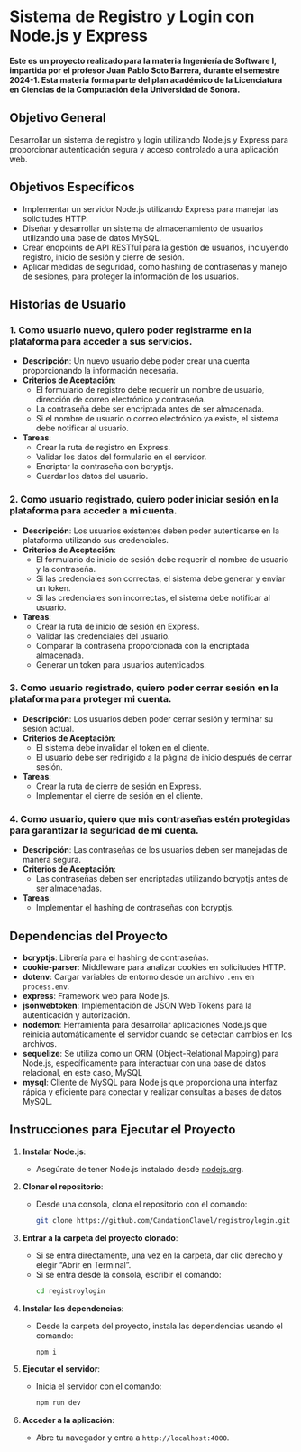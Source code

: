 # Sistema de Registro y Login con Node.js y Express

**Este es un proyecto realizado para la materia Ingeniería de Software I, impartida por el profesor Juan Pablo Soto Barrera, durante el semestre 2024-1. Esta materia forma parte del plan académico de la Licenciatura en Ciencias de la Computación de la Universidad de Sonora.**

## Objetivo General
Desarrollar un sistema de registro y login utilizando Node.js y Express para proporcionar autenticación segura y acceso controlado a una aplicación web.

## Objetivos Específicos
- Implementar un servidor Node.js utilizando Express para manejar las solicitudes HTTP.
- Diseñar y desarrollar un sistema de almacenamiento de usuarios utilizando una base de datos MySQL.
- Crear endpoints de API RESTful para la gestión de usuarios, incluyendo registro, inicio de sesión y cierre de sesión.
- Aplicar medidas de seguridad, como hashing de contraseñas y manejo de sesiones, para proteger la información de los usuarios.

## Historias de Usuario

### 1. Como usuario nuevo, quiero poder registrarme en la plataforma para acceder a sus servicios.
- **Descripción**: Un nuevo usuario debe poder crear una cuenta proporcionando la información necesaria.
- **Criterios de Aceptación**:
  - El formulario de registro debe requerir un nombre de usuario, dirección de correo electrónico y contraseña.
  - La contraseña debe ser encriptada antes de ser almacenada.
  - Si el nombre de usuario o correo electrónico ya existe, el sistema debe notificar al usuario.
- **Tareas**:
  - Crear la ruta de registro en Express.
  - Validar los datos del formulario en el servidor.
  - Encriptar la contraseña con bcryptjs.
  - Guardar los datos del usuario.

### 2. Como usuario registrado, quiero poder iniciar sesión en la plataforma para acceder a mi cuenta.
- **Descripción**: Los usuarios existentes deben poder autenticarse en la plataforma utilizando sus credenciales.
- **Criterios de Aceptación**:
  - El formulario de inicio de sesión debe requerir el nombre de usuario y la contraseña.
  - Si las credenciales son correctas, el sistema debe generar y enviar un token.
  - Si las credenciales son incorrectas, el sistema debe notificar al usuario.
- **Tareas**:
  - Crear la ruta de inicio de sesión en Express.
  - Validar las credenciales del usuario.
  - Comparar la contraseña proporcionada con la encriptada almacenada.
  - Generar un token para usuarios autenticados.

### 3. Como usuario registrado, quiero poder cerrar sesión en la plataforma para proteger mi cuenta.
- **Descripción**: Los usuarios deben poder cerrar sesión y terminar su sesión actual.
- **Criterios de Aceptación**:
  - El sistema debe invalidar el token en el cliente.
  - El usuario debe ser redirigido a la página de inicio después de cerrar sesión.
- **Tareas**:
  - Crear la ruta de cierre de sesión en Express.
  - Implementar el cierre de sesión en el cliente.

### 4. Como usuario, quiero que mis contraseñas estén protegidas para garantizar la seguridad de mi cuenta.
- **Descripción**: Las contraseñas de los usuarios deben ser manejadas de manera segura.
- **Criterios de Aceptación**:
  - Las contraseñas deben ser encriptadas utilizando bcryptjs antes de ser almacenadas.
- **Tareas**:
  - Implementar el hashing de contraseñas con bcryptjs.

## Dependencias del Proyecto
- **bcryptjs**: Librería para el hashing de contraseñas.
- **cookie-parser**: Middleware para analizar cookies en solicitudes HTTP.
- **dotenv**: Cargar variables de entorno desde un archivo `.env` en `process.env`.
- **express**: Framework web para Node.js.
- **jsonwebtoken**: Implementación de JSON Web Tokens para la autenticación y autorización.
- **nodemon**: Herramienta para desarrollar aplicaciones Node.js que reinicia automáticamente el servidor cuando se detectan cambios en los archivos.
- **sequelize**: Se utiliza como un ORM (Object-Relational Mapping) para Node.js, específicamente para interactuar con una base de datos relacional, en este caso, MySQL
- **mysql**: Cliente de MySQL para Node.js que proporciona una interfaz rápida y eficiente para conectar y realizar consultas a bases de datos MySQL.

## Instrucciones para Ejecutar el Proyecto

1. **Instalar Node.js**: 
   - Asegúrate de tener Node.js instalado desde [nodejs.org](https://nodejs.org/es).

2. **Clonar el repositorio**:
   - Desde una consola, clona el repositorio con el comando:
     ```bash
     git clone https://github.com/CandationClavel/registroylogin.git
     ```

3. **Entrar a la carpeta del proyecto clonado**:
   - Si se entra directamente, una vez en la carpeta, dar clic derecho y elegir “Abrir en Terminal”.
   - Si se entra desde la consola, escribir el comando:
     ```bash
     cd registroylogin
     ```

4. **Instalar las dependencias**:
   - Desde la carpeta del proyecto, instala las dependencias usando el comando:
     ```bash
     npm i
     ```

5. **Ejecutar el servidor**:
   - Inicia el servidor con el comando:
     ```bash
     npm run dev
     ```

6. **Acceder a la aplicación**:
   - Abre tu navegador y entra a `http://localhost:4000`.
